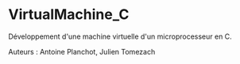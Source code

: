 # VirtualMachine_C
Développement d'une machine virtuelle d'un microprocesseur en C.

Auteurs : Antoine Planchot, Julien Tomezach
